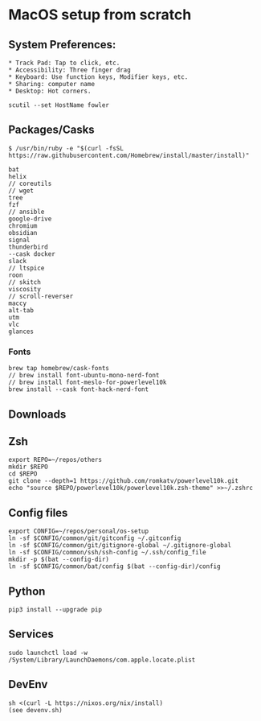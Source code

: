 # MacOS setup from scratch

## System Preferences:

    * Track Pad: Tap to click, etc.
    * Accessibility: Three finger drag
    * Keyboard: Use function keys, Modifier keys, etc.
    * Sharing: computer name
    * Desktop: Hot corners.

    scutil --set HostName fowler

## Packages/Casks

    $ /usr/bin/ruby -e "$(curl -fsSL https://raw.githubusercontent.com/Homebrew/install/master/install)"

    bat
    helix 
    // coreutils
    // wget
    tree
    fzf
    // ansible
    google-drive
    chromium
    obsidian
    signal
    thunderbird
    --cask docker
    slack
    // ltspice
    roon
    // skitch
    viscosity 
    // scroll-reverser
    maccy
    alt-tab
    utm
    vlc
    glances

### Fonts

    brew tap homebrew/cask-fonts
    // brew install font-ubuntu-mono-nerd-font
    // brew install font-meslo-for-powerlevel10k
    brew install --cask font-hack-nerd-font

## Downloads

## Zsh

    export REPO=~/repos/others
    mkdir $REPO
    cd $REPO
    git clone --depth=1 https://github.com/romkatv/powerlevel10k.git
    echo "source $REPO/powerlevel10k/powerlevel10k.zsh-theme" >>~/.zshrc

## Config files

    export CONFIG=~/repos/personal/os-setup
    ln -sf $CONFIG/common/git/gitconfig ~/.gitconfig
    ln -sf $CONFIG/common/git/gitignore-global ~/.gitignore-global
    ln -sf $CONFIG/common/ssh/ssh-config ~/.ssh/config_file
    mkdir -p $(bat --config-dir)
    ln -sf $CONFIG/common/bat/config $(bat --config-dir)/config

## Python

    pip3 install --upgrade pip

## Services

    sudo launchctl load -w /System/Library/LaunchDaemons/com.apple.locate.plist

## DevEnv

    sh <(curl -L https://nixos.org/nix/install)
    (see devenv.sh)
